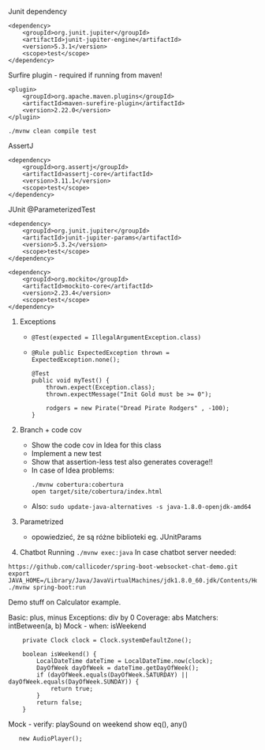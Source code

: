 Junit dependency
```
<dependency>
    <groupId>org.junit.jupiter</groupId>
    <artifactId>junit-jupiter-engine</artifactId>
    <version>5.3.1</version>
    <scope>test</scope>
</dependency>

```
Surfire plugin - required if running from maven!
```
<plugin>
    <groupId>org.apache.maven.plugins</groupId>
    <artifactId>maven-surefire-plugin</artifactId>
    <version>2.22.0</version>
</plugin>

```

`./mvnw clean compile test`


AssertJ
```
<dependency>
    <groupId>org.assertj</groupId>
    <artifactId>assertj-core</artifactId>
    <version>3.11.1</version>
    <scope>test</scope>
</dependency>
```

JUnit @ParameterizedTest
```
<dependency>
    <groupId>org.junit.jupiter</groupId>
    <artifactId>junit-jupiter-params</artifactId>
    <version>5.3.2</version>
    <scope>test</scope>
</dependency>
```

```
<dependency>
    <groupId>org.mockito</groupId>
    <artifactId>mockito-core</artifactId>
    <version>2.23.4</version>
    <scope>test</scope>
</dependency>
```
                                            
1. Exceptions 
    * `@Test(expected = IllegalArgumentException.class)`
    * ```
      @Rule public ExpectedException thrown = ExpectedException.none();
      
      @Test
      public void myTest() {
          thrown.expect(Exception.class);
          thrown.expectMessage("Init Gold must be >= 0");
      
          rodgers = new Pirate("Dread Pirate Rodgers" , -100);
      }
      ```

2. Branch + code cov
    * Show the code cov in Idea for this class
    * Implement a new test
    * Show that assertion-less test also generates coverage!!
    * In case of Idea problems: 
        ```
        ./mvnw cobertura:cobertura
        open target/site/cobertura/index.html
        ```
    * Also: `sudo update-java-alternatives -s java-1.8.0-openjdk-amd64`

3. Parametrized
    * opowiedzieć, że są różne biblioteki eg. JUnitParams


4. Chatbot
Running 
`./mvnw exec:java`
In case chatbot server needed:
```
https://github.com/callicoder/spring-boot-websocket-chat-demo.git
export JAVA_HOME=/Library/Java/JavaVirtualMachines/jdk1.8.0_60.jdk/Contents/Home
./mvnw spring-boot:run
```

Demo stuff on Calculator example.

Basic: plus, minus
Exceptions: div by 0
Coverage: abs
Matchers: intBetween(a, b)
Mock - when: isWeekend

```
    private Clock clock = Clock.systemDefaultZone();
  
    boolean isWeekend() {
        LocalDateTime dateTime = LocalDateTime.now(clock);
        DayOfWeek dayOfWeek = dateTime.getDayOfWeek();
        if (dayOfWeek.equals(DayOfWeek.SATURDAY) || dayOfWeek.equals(DayOfWeek.SUNDAY)) {
            return true;
        }
        return false;
    }
```

Mock - verify: playSound on weekend
show eq(), any() 
```
   new AudioPlayer();
```